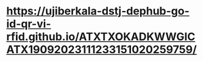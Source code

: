 #  https://ujiberkala-dstj-dephub-go-id-qr-vi-rfid.github.io/ATXTXOKADKWWGICATX19092023111233151020259759/
